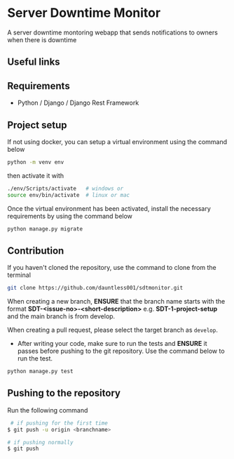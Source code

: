 # Server Downtime Monitor

A server downtime montoring webapp that sends notifications to owners when there is downtime

## Useful links



## Requirements

- Python / Django / Django Rest Framework

## Project setup

If not using docker, you can setup a virtual environment using the command below

```sh
python -m venv env
```

then activate it with

```sh
./env/Scripts/activate   # windows or
source env/bin/activate  # linux or mac
```

Once the virtual environment has been activated, install the necessary requirements by using the command below

```sh
python manage.py migrate
```

## Contribution

If you haven't cloned the repository, use the command to clone from the terminal

```sh
git clone https://github.com/dauntless001/sdtmonitor.git
```

When creating a new branch, **ENSURE** that the branch name starts with the format **SDT-&lt;issue-no&gt;-&lt;short-description&gt;** e.g. **SDT-1-project-setup** and the main branch is from develop.

When creating a pull request, please select the target branch as `develop`.

- After writing your code, make sure to run the tests and **ENSURE** it passes before pushing to the git repository. Use the command below to run the test.

```sh
python manage.py test
```

## Pushing to the repository

Run the following command

```sh
 # if pushing for the first time
$ git push -u origin <branchname>

# if pushing normally
$ git push
```
